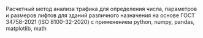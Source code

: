 Расчетный метод анализа трафика для определения числа, параметров и размеров лифтов для зданий различного назначения на основе ГОСТ 34758-2021 (ISO 8100-32-2020) с применением python, numpy, pandas, matplotlib, math
